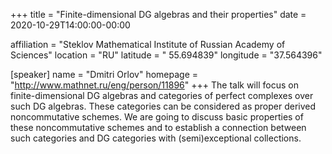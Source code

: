 +++
title = "Finite-dimensional DG algebras and their properties"
date = 2020-10-29T14:00:00-00:00

affiliation = "Steklov Mathematical Institute of Russian Academy of Sciences"
location = "RU"
latitude = " 55.694839"
longitude = "37.564396"

[speaker]
  name = "Dmitri Orlov"
  homepage = "http://www.mathnet.ru/eng/person/11896"
+++
The talk will focus on finite-dimensional DG algebras and categories of perfect complexes over such DG algebras. These categories can be considered as proper derived noncommutative schemes. We are going to discuss basic properties of these noncommutative schemes and to establish a connection between such categories and DG categories with (semi)exceptional collections.
